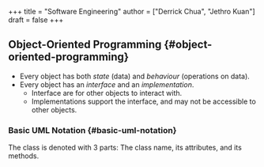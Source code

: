 +++
title = "Software Engineering"
author = ["Derrick Chua", "Jethro Kuan"]
draft = false
+++

## Object-Oriented Programming {#object-oriented-programming}

-   Every object has both _state_ (data) and _behaviour_ (operations on
    data).
-   Every object has an _interface_ and an _implementation_.
    -   Interface are for other objects to interact with.
    -   Implementations support the interface, and may not be accessible
        to other objects.


### Basic UML Notation {#basic-uml-notation}

The class is denoted with 3 parts: The class name, its attributes, and
its methods.
